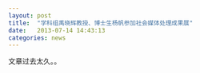 ```yaml
---
layout: post
title:  "学科组禹晓辉教授、博士生杨帆参加社会媒体处理成果展"
date:   2013-07-14 14:43:13
categories: news
---
```


文章过去太久。。
